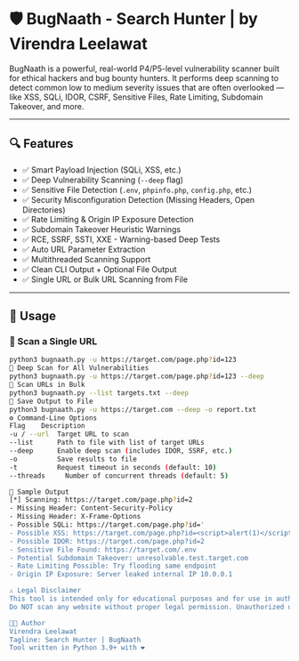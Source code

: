 # 🛡️ BugNaath - Search Hunter | by Virendra Leelawat

BugNaath is a powerful, real-world P4/P5-level vulnerability scanner built for ethical hackers and bug bounty hunters. It performs deep scanning to detect common low to medium severity issues that are often overlooked — like XSS, SQLi, IDOR, CSRF, Sensitive Files, Rate Limiting, Subdomain Takeover, and more.

---

## 🔍 Features

- ✅ Smart Payload Injection (SQLi, XSS, etc.)
- ✅ Deep Vulnerability Scanning (`--deep` flag)
- ✅ Sensitive File Detection (`.env`, `phpinfo.php`, `config.php`, etc.)
- ✅ Security Misconfiguration Detection (Missing Headers, Open Directories)
- ✅ Rate Limiting & Origin IP Exposure Detection
- ✅ Subdomain Takeover Heuristic Warnings
- ✅ RCE, SSRF, SSTI, XXE - Warning-based Deep Tests
- ✅ Auto URL Parameter Extraction
- ✅ Multithreaded Scanning Support
- ✅ Clean CLI Output + Optional File Output
- ✅ Single URL or Bulk URL Scanning from File

---

## 🚀 Usage

### 🔗 Scan a Single URL
```bash
python3 bugnaath.py -u https://target.com/page.php?id=123
🧠 Deep Scan for All Vulnerabilities
python3 bugnaath.py -u https://target.com/page.php?id=123 --deep
📁 Scan URLs in Bulk
python3 bugnaath.py --list targets.txt --deep
💾 Save Output to File
python3 bugnaath.py -u https://target.com --deep -o report.txt
⚙️ Command-Line Options
Flag	Description
-u / --url	Target URL to scan
--list	    Path to file with list of target URLs
--deep	    Enable deep scan (includes IDOR, SSRF, etc.)
-o	        Save results to file
-t	        Request timeout in seconds (default: 10)
--threads	  Number of concurrent threads (default: 5)

🧪 Sample Output
[*] Scanning: https://target.com/page.php?id=2
- Missing Header: Content-Security-Policy
- Missing Header: X-Frame-Options
- Possible SQLi: https://target.com/page.php?id='
- Possible XSS: https://target.com/page.php?id=<script>alert(1)</script>
- Possible IDOR: https://target.com/page.php?id=2
- Sensitive File Found: https://target.com/.env
- Potential Subdomain Takeover: unresolvable.test.target.com
- Rate Limiting Possible: Try flooding same endpoint
- Origin IP Exposure: Server leaked internal IP 10.0.0.1

⚠️ Legal Disclaimer
This tool is intended only for educational purposes and for use in authorized environments.
Do NOT scan any website without proper legal permission. Unauthorized use may be illegal.

👨‍💻 Author
Virendra Leelawat
Tagline: Search Hunter | BugNaath
Tool written in Python 3.9+ with ❤️
